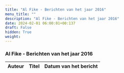 ```yaml
---
title: "Al Fike - Berichten van het jaar 2016"
menu_title: ""
description: "Al Fike - Berichten van het jaar 2016"
date: 2024-02-01 06:00:01+00:137
draft: False
hidden: True
weight:
---
```

### Al Fike - Berichten van het jaar 2016

**Auteur** | **Titel** | **Datum van het bericht**
---|---|---
